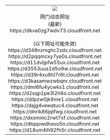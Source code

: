 ﻿<table>
  <tr></tr>
  <tr><td colspan=2 align=center><img src="https://dkva0zg7wdv73.cloudfront.net/Up/oGate.jpg" /></td></tr>
  <tr><td colspan=2 align=center>网门动态网址<br/>(最新)
<br>https://dkva0zg7wdv73.cloudfront.net
<br/><br/>(以下网址可能失效)
<br>https://d348nzmghc2sdx.cloudfront.net
<br>https://d2pqqmcxy7ya0s.cloudfront.net
<br>https://d11dvljpfw55ux.cloudfront.net
<br>https://d3553uus1d5o9w.cloudfront.net
<br>https://d39r4xu9hl7r6t.cloudfront.net
<br>https://d3kasamwzwbqnr.cloudfront.net
<br>https://dml6fu4ycwks1.cloudfront.net
<br>https://d2sqp1pe3l2h6o.cloudfront.net
<br>https://dilpzw0jk9me1.cloudfront.net
<br>https://dajg4vewatuc4.cloudfront.net
<br>https://dnrik86jqtfwg.cloudfront.net
<br>https://dxommc2rwt7xf.cloudfront.net
<br>https://dtqqowdhxoo5n.cloudfront.net
<br>https://d18um4ih92fh5r.cloudfront.net
    </td>
  </tr>
</table>
